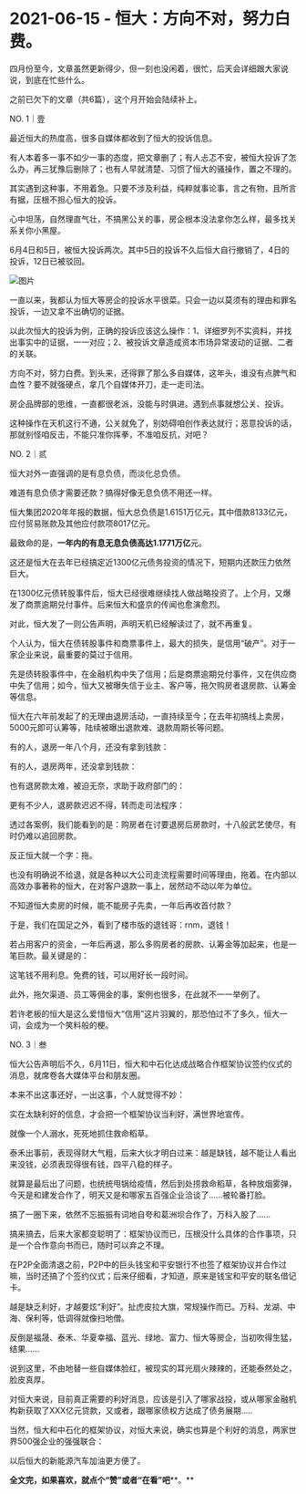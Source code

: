 # 2021-06-15 - 恒大：方向不对，努力白费。

四月份至今，文章虽然更新得少，但一刻也没闲着，很忙，后天会详细跟大家说说，到底在忙些什么。

之前已欠下的文章（共6篇），这个月开始会陆续补上。

NO. 1｜壹

最近恒大的热度高，很多自媒体都收到了恒大的投诉信息。

有人本着多一事不如少一事的态度，把文章删了；有人忐忑不安，被恒大投诉了怎么办，再三犹豫后删除了；也有人早就清楚、习惯了恒大的骚操作，置之不理的。

其实遇到这种事，不用着急。只要不涉及利益，纯粹就事论事，言之有物，且所言有据，压根不担心恒大的投诉。

心中坦荡，自然理直气壮，不搞黑公关的事，房企根本没法拿你怎么样，最多找关系关你小黑屋。

6月4日和5日，被恒大投诉两次。其中5日的投诉不久后恒大自行撤销了，4日的投诉，12日已被驳回。

![图片](https://mmbiz.qpic.cn/mmbiz_png/11MRJ9lllc2PCsCxBT7Ah6a0SWTHwMGshBiascTdqCRkqwia7eUVhn84icdISPp5hwGEXk3ZUu7bG3ov41xW653Pw/640?wx_fmt=png&tp=webp&wxfrom=5&wx_lazy=1)

一直以来，我都认为恒大等房企的投诉水平很菜。只会一边以莫须有的理由和罪名投诉，一边又拿不出确切的证据。

以此次恒大的投诉为例，正确的投诉应该这么操作：1、详细罗列不实资料，并找出事实中的证据，一一对应；2、被投诉文章造成资本市场异常波动的证据、二者的关联。

方向不对，努力白费。到头来，还得罪了那么多自媒体，这年头，谁没有点脾气和血性？要不就强硬点，拿几个自媒体开刀，走一走司法。

房企品牌部的思维，一直都很老派，没能与时俱进。遇到点事就想公关、投诉。

这种操作在天机这行不通，公关就免了，别妨碍咱创作表达就行；恶意投诉的话，那就别怪咱反击，不能只准你挥拳，不准咱反抗，对吧？

NO. 2｜贰

恒大对外一直强调的是有息负债，而淡化总负债。

难道有息负债才需要还款？搞得好像无息负债不用还一样。

恒大集团2020年年报的数据，恒大总负债是1.6151万亿元，其中借款8133亿元，应付贸易账款及其他应付款项8017亿元。

最致命的是，**一年内的有息无息负债高达1.1771万亿**元。

这还是恒大在去年已经搞定近1300亿元债务投资的情况下，短期内还款压力依然巨大。

在1300亿元债转股事件后，恒大已经很难继续找人做战略投资了。上个月，又爆发了商票逾期兑付事件。后来恒大和盛京的传闻也愈演愈烈。

对此，恒大发了一则公告声明，声明天机已经解读过了，就不再重复。

个人认为，恒大在债转股事件和商票事件上，最大的损失，是信用“破产”。对于一家企业来说，最重要的莫过于信用。

先是债转股事件中，在金融机构中失了信用；后是商票逾期兑付事件，又在供应商中失了信用；如今，恒大又被曝失信于业主、客户等，拖欠购房者退房款、认筹金等信息。

恒大在六年前发起了的无理由退房活动，一直持续至今；在去年初搞线上卖房，5000元即可认筹等，陆续被曝出退款难、退款周期长等问题。

有的人，退房一年八个月，还没有拿到钱款：


有的人，退房两年，还没拿到钱款：


也有退房款太难，被迫无奈，求助于政府部门的：



更有不少人，退房款迟迟不得，转而走司法程序：



透过各案例，我们能看到的是：购房者在讨要退房后房款时，十八般武艺使尽，有时仍难以追回房款。

反正恒大就一个字：拖。

也没有明确说不给退，就是各种以大公司走流程需要时间等理由，拖着。在内部以高效办事著称的恒大，在对客户退款一事上，居然动不动以年为单位。

不知道恒大卖房的时候，能不能房子先卖，一年后再收首付款？

于是，我们在国足之外，看到了楼市版的退钱哥：rnm，退钱！


若占用客户的资金，一年后再退，那么多购房者的房款、认筹金等加起来，也是一笔巨款。最关键是的：

这笔钱不用利息。免费的钱，可以用好长一段时间。

此外，拖欠渠道、员工等佣金的事，案例也很多，在此就不一一举例了。

若许老板的恒大是这么爱惜恒大“信用”这片羽翼的，那恐怕过不了多久，恒大一词，会成为一个笑料般的梗。

NO. 3｜叁

恒大公告声明后不久，6月11日，恒大和中石化达成战略合作框架协议签约仪式的消息，就席卷各大媒体平台和朋友圈。


本来不出这事还好，一出这事，个人就觉得不妙：

实在太缺利好的信息，才会把一个框架协议当利好，满世界地宣传。

就像一个人溺水，死死地抓住救命稻草。

泰禾出事前，表现得财大气粗，后来大伙才明白过来：越是缺钱，越不能让人看出来没钱，必须表现得很有钱，四平八稳的样子。

就算是最后出了问题，也统统甩锅给疫情，然后到处捞救命稻草，各种放烟雾弹，今天是和建发合作了，明天又是和哪家五百强企业洽谈了......被轮番打脸。

搞了一圈下来，依然不忘振振有词地自夸和葛洲坝合作了，万科入股了......

搞来搞去，后来大家都变聪明了：框架协议而已，压根没什么具体的合作事项，只是一个合作意向书而已，随时可以弃之不理。

在P2P全面清退之前，P2P中的巨头钱宝和平安银行不也签了框架协议并合作过嘛，当时还搞了个签约仪式；后来仔细看，才知道，原来是钱宝和平安的联名借记卡。

越是缺乏利好，才越要炫“利好”。扯虎皮拉大旗，常规操作而已。万科、龙湖、中海、保利等，低调得就像扫地僧。

反倒是福晟、泰禾、华夏幸福、蓝光、绿地、富力、恒大等房企，当初吹得生猛，结果......

说到这里，不由地替一些自媒体脸红，被现实的耳光扇火辣辣的，还能泰然处之，脸皮真厚。

对恒大来说，目前真正需要的利好消息，应该是引入了哪家战投，或从哪家金融机构新获取了XXX亿元贷款，又或者，跟哪家债权方达成了债务展期.....

当然，恒大和中石化的框架协议，对恒大来说，确实也算是个利好的消息，两家世界500强企业的强强联合：

以后恒大的新能源汽车加油更方便了。

**全文完，如果喜欢，就点个“赞”或者“在看”吧****。**